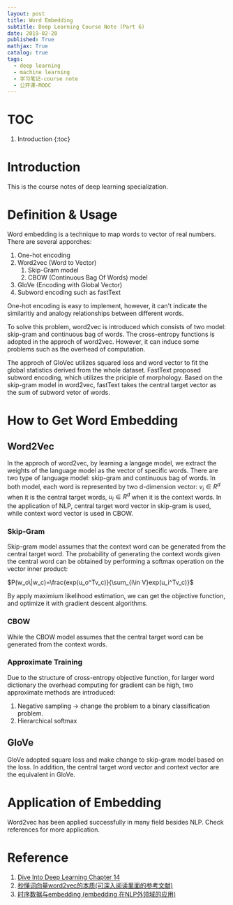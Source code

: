 ```yaml
---
layout: post
title: Word Embedding
subtitle: Deep Learning Course Note (Part 6)
date: 2019-02-20
published: True
mathjax: True
catalog: true
tags:
  - deep learning
  - machine learning
  - 学习笔记-course note
  - 公开课-MOOC
---
```

# TOC
1. Introduction
{:toc}


# Introduction
This is the course notes of deep learning specialization. 

# Definition & Usage

Word embedding is a technique to map words to vector of real numbers. There are several apporches:
1. One-hot encoding
2. Word2vec (Word to Vector)
	1. Skip-Gram model 
	2. CBOW (Continuous Bag Of Words) model
3. GloVe (Encoding with Global Vector)
4. Subword encoding such as fastText

One-hot encoding is easy to implement, however, it can't indicate the similaritiy and analogy relationships between different words. 

To solve this problem, word2vec is introduced which consists of two model: skip-gram and continuous bag of words. The cross-entropy functions is adopted in the approch of word2vec. However, it can induce some problems such as the overhead of computation. 

The approch of GloVec utilizes squared loss and word vector to fit the global statistics derived from the whole dataset. FastText proposed subword encoding, which utilizes the priciple of morphology. Based on the skip-gram model in word2vec, fastText takes the central target vector as the sum of subword vetor of words.


# How to Get Word Embedding

## Word2Vec

In the approch of word2vec, by learning a langage model, we extract the weights of the language model as the vector of specific words. There are two type of language model: skip-gram and continuous bag of words. In both model, each word is represented by two d-dimension vector: $v_i\in R^d$ when it is the central target words, $u_i\in R^d$ when it is the context words. In the application of NLP, central target word vector in skip-gram is used, while context word vector is used in CBOW.

### Skip-Gram

Skip-gram model assumes that the context word can be generated from the central target word. The probability of generating the context words given the central word can be obtained by performing a softmax operation on the vector inner product:

$P(w_o\|w_c)=\frac{exp(u_o^Tv_c)}{\sum_{i\in V}exp(u_i^Tv_c)}$

By apply maximium likelihood estimation, we can get the objective function, and optimize it with gradient descent algorithms.

### CBOW
While the CBOW model assumes that the central target word can be generated from the context words. 

### Approximate Training
Due to the structure of cross-entropy objective function, for larger word dictionary the overhead computing for gradient can be high, two approximate methods are introduced:
1. Negative sampling -> change the problem to a binary classification problem.
2. Hierarchical softmax

## GloVe

GloVe adopted square loss and make change to skip-gram model based on the loss. In addition, the central target word vector and context vector are the equivalent in GloVe.


# Application of Embedding

Word2vec has been applied successfully in many field besides NLP. Check references for more application.


# Reference
1. [Dive Into Deep Learning Chapter 14](https://d2l.ai/)
2. [秒懂词向量word2vec的本质(可深入阅读里面的参考文献)](https://zhuanlan.zhihu.com/p/26306795)
3. [时序数据与embedding (embedding 在NLP外领域的应用)](https://zhuanlan.zhihu.com/p/144030067)

